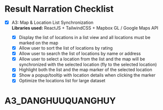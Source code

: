 #  Result Narration Checklist

- [x] A3: Map & Location List Synchronization  
  **Libraries used:** ReactJS + TailwindCSS + Mapbox GL / Google Maps API

  - [x] Display the list of locations in a list view and all locations must be marked on the map  
  - [x] Allow user to sort the list of locations by rating  
  - [x] Allow user to search the list of locations by name or address  
  - [x] Allow user to select a location from the list and the map will be synchronized with the selected location (fly to the selected location)  
  - [x] Highlight both the list and the map marker of the selected location  
  - [x] Show a popup/tooltip with location details when clicking the marker  
  - [x] Optimize the locations list for large dataset  

# A3_DANGHUUQUANGHUY
